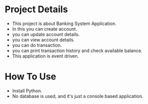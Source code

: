 # Project Details
* This project is about Banking System Application.
* In this you can create account.
* you can update account details.
* you can view account details.
* you can do transaction.
* you can print transaction history and check available balance.
* This application is event driven.

# How To Use
* Install Python.
* No database is used, and it's just a console based application.

